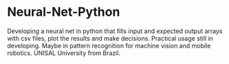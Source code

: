 # Neural-Net-Python
Developing a neural net in python that fills input and expected output arrays with csv files, plot the results and make decisions.
Practical usage still in developing. Maybe in pattern recognition for machine vision and mobile robotics.
UNISAL University from Brazil.
